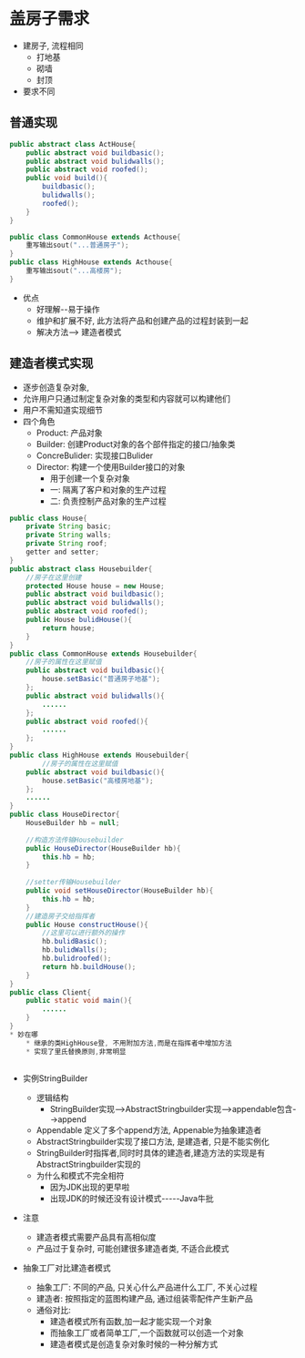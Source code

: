 # 盖房子需求

- 建房子, 流程相同
  - 打地基
  - 砌墙
  - 封顶
- 要求不同

## 普通实现

```java
public abstract class ActHouse{
    public abstract void buildbasic();
    public abstract void bulidwalls();
    public abstract void roofed();
    public void build(){
        buildbasic();
        bulidwalls();
        roofed();
    }
}

public class CommonHouse extends Acthouse{
    重写输出sout("...普通房子");
}
public class HighHouse extends Acthouse{
    重写输出sout("...高楼房");
}
```

- 优点
  - 好理解--易于操作
  - 维护和扩展不好, 此方法将产品和创建产品的过程封装到一起
  - 解决方法--> 建造者模式

## 建造者模式实现

- 逐步创造复杂对象,
- 允许用户只通过制定复杂对象的类型和内容就可以构建他们
- 用户不需知道实现细节
- 四个角色
  - Product: 产品对象
  - Builder: 创建Product对象的各个部件指定的接口/抽象类
  - ConcreBulider: 实现接口Bulider
  - Director: 构建一个使用Builder接口的对象
    - 用于创建一个复杂对象
    - 一: 隔离了客户和对象的生产过程
    - 二: 负责控制产品对象的生产过程

```java
public class House{
    private String basic;
    private String walls;
    private String roof;
    getter and setter;
}
public abstract class Housebuilder{
    //房子在这里创建
    protected House house = new House;
    public abstract void buildbasic();
    public abstract void bulidwalls();
    public abstract void roofed();
    public House bulidHouse(){
        return house;
    }
}
public class CommonHouse extends Housebuilder{
    //房子的属性在这里赋值
    public abstract void buildbasic(){
    	house.setBasic("普通房子地基");
    };
    public abstract void bulidwalls(){
        ......
    };
    public abstract void roofed(){
        ......
    };
}
public class HighHouse extends Housebuilder{
        //房子的属性在这里赋值
    public abstract void buildbasic(){
    	house.setBasic("高楼房地基");
    };
    ......
}
public class HouseDirector{
	HouseBuilder hb = null;
    
    //构造方法传输Housebuilder
    public HouseDirector(HouseBuilder hb){
        this.hb = hb;
    }
    
    //setter传输Housebuilder
    public void setHouseDirector(HouseBuilder hb){
        this.hb = hb;
    }
    //建造房子交给指挥者
    public House constructHouse(){
        //这里可以进行额外的操作
        hb.bulidBasic();
        hb.bulidWalls();
        hb.bulidroofed();
        return hb.buildHouse();
    }
}
public class Client{
    public static void main(){
        ......
    }
}
* 妙在哪
    * 继承的类HighHouse登, 不用附加方法,而是在指挥者中增加方法
    * 实现了里氏替换原则,非常明显
    
```

- 实例StringBuilder
  - 逻辑结构
    - StringBuilder实现-->AbstractStringbuilder实现-->appendable包含-->append
  - Appendable 定义了多个append方法, Appenable为抽象建造者
  - AbstractStringbuilder实现了接口方法, 是建造者, 只是不能实例化
  - StringBuilder时指挥者,同时时具体的建造者,建造方法的实现是有AbstractStringbuilder实现的
  - 为什么和模式不完全相符
    - 因为JDK出现的更早啦
    - 出现JDK的时候还没有设计模式-----Java牛批

- 注意
  - 建造者模式需要产品具有高相似度
  - 产品过于复杂时, 可能创建很多建造者类, 不适合此模式
- 抽象工厂对比建造者模式
  - 抽象工厂:  不同的产品, 只关心什么产品进什么工厂, 不关心过程
  - 建造者:  按照指定的蓝图构建产品, 通过组装零配件产生新产品
  - 通俗对比:  
    - 建造者模式所有函数,加一起才能实现一个对象
    -  而抽象工厂或者简单工厂,一个函数就可以创造一个对象
    -   建造者模式是创造复杂对象时候的一种分解方式


